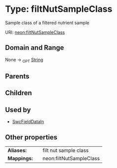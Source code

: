 
# Type: filtNutSampleClass


Sample class of a filtered nutrient sample

URI: [neon:filtNutSampleClass](https://data.neonscience.org/filtNutSampleClass)


## Domain and Range

None ->  <sub>OPT</sub> [String](types/String.md)

## Parents


## Children


## Used by

 * [SwcFieldDataIn](SwcFieldDataIn.md)

## Other properties

|  |  |  |
| --- | --- | --- |
| **Aliases:** | | filt nut sample class |
| **Mappings:** | | neon:filtNutSampleClass |

